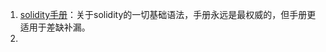1. [solidity手册](https://docs.soliditylang.org/en/v0.8.13/introduction-to-smart-contracts.html)：关于solidity的一切基础语法，手册永远是最权威的，但手册更适用于差缺补漏。
2. 

